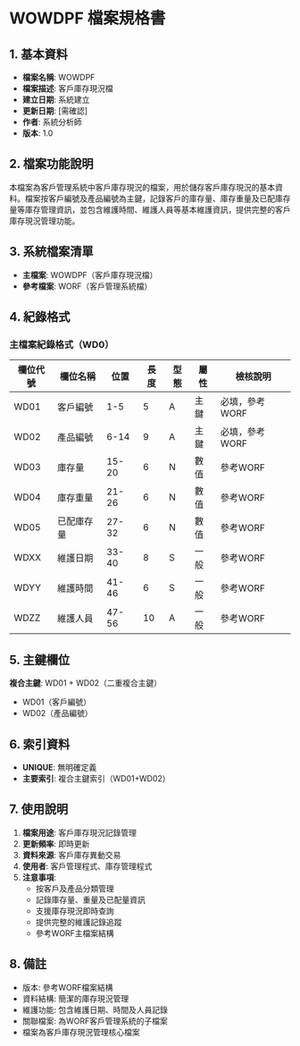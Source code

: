# WOWDPF 檔案規格書

## 1. 基本資料
- **檔案名稱**: WOWDPF
- **檔案描述**: 客戶庫存現況檔
- **建立日期**: 系統建立
- **更新日期**: [需確認]
- **作者**: 系統分析師
- **版本**: 1.0

## 2. 檔案功能說明
本檔案為客戶管理系統中客戶庫存現況的檔案，用於儲存客戶庫存現況的基本資料。檔案按客戶編號及產品編號為主鍵，記錄客戶的庫存量、庫存重量及已配庫存量等庫存管理資訊，並包含維護時間、維護人員等基本維護資訊，提供完整的客戶庫存現況管理功能。

## 3. 系統檔案清單
- **主檔案**: WOWDPF（客戶庫存現況檔）
- **參考檔案**: WORF（客戶管理系統檔）

## 4. 紀錄格式

### 主檔案紀錄格式（WD0）
| 欄位代號 | 欄位名稱 | 位置 | 長度 | 型態 | 屬性 | 檢核說明 |
|----------|----------|------|------|------|------|----------|
| WD01 | 客戶編號 | 1-5 | 5 | A | 主鍵 | 必填，參考WORF |
| WD02 | 產品編號 | 6-14 | 9 | A | 主鍵 | 必填，參考WORF |
| WD03 | 庫存量 | 15-20 | 6 | N | 數值 | 參考WORF |
| WD04 | 庫存重量 | 21-26 | 6 | N | 數值 | 參考WORF |
| WD05 | 已配庫存量 | 27-32 | 6 | N | 數值 | 參考WORF |
| WDXX | 維護日期 | 33-40 | 8 | S | 一般 | 參考WORF |
| WDYY | 維護時間 | 41-46 | 6 | S | 一般 | 參考WORF |
| WDZZ | 維護人員 | 47-56 | 10 | A | 一般 | 參考WORF |

## 5. 主鍵欄位
**複合主鍵**: WD01 + WD02（二重複合主鍵）
- WD01（客戶編號）
- WD02（產品編號）

## 6. 索引資料
- **UNIQUE**: 無明確定義
- **主要索引**: 複合主鍵索引（WD01+WD02）

## 7. 使用說明
1. **檔案用途**: 客戶庫存現況記錄管理
2. **更新頻率**: 即時更新
3. **資料來源**: 客戶庫存異動交易
4. **使用者**: 客戶管理程式、庫存管理程式
5. **注意事項**: 
   - 按客戶及產品分類管理
   - 記錄庫存量、重量及已配量資訊
   - 支援庫存現況即時查詢
   - 提供完整的維護記錄追蹤
   - 參考WORF主檔案結構

## 8. 備註
- 版本: 參考WORF檔案結構
- 資料結構: 簡潔的庫存現況管理
- 維護功能: 包含維護日期、時間及人員記錄
- 關聯檔案: 為WORF客戶管理系統的子檔案
- 檔案為客戶庫存現況管理核心檔案 